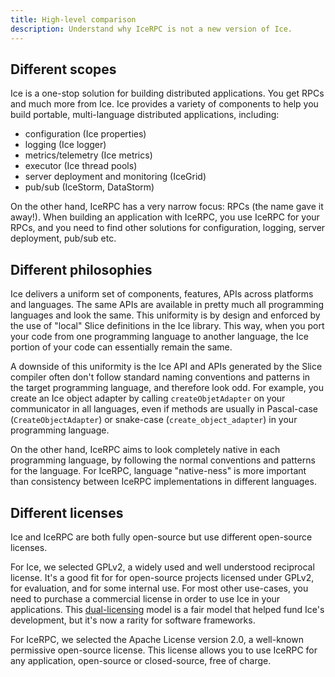 ```yaml
---
title: High-level comparison
description: Understand why IceRPC is not a new version of Ice.
---
```


## Different scopes

Ice is a one-stop solution for building distributed applications. You get RPCs and much more from Ice. Ice provides a
variety of components to help you build portable, multi-language distributed applications, including:
- configuration (Ice properties)
- logging (Ice logger)
- metrics/telemetry (Ice metrics)
- executor (Ice thread pools)
- server deployment and monitoring (IceGrid)
- pub/sub (IceStorm, DataStorm)

On the other hand, IceRPC has a very narrow focus: RPCs (the name gave it away!). When building an application with
IceRPC, you use IceRPC for your RPCs, and you need to find other solutions for configuration, logging, server
deployment, pub/sub etc.

## Different philosophies

Ice delivers a uniform set of components, features, APIs across platforms and languages. The same APIs are available in
pretty much all programming languages and look the same. This uniformity is by design and enforced by the use of "local"
Slice definitions in the Ice library. This way, when you port your code from one programming language to another
language, the Ice portion of your code can essentially remain the same.

A downside of this uniformity is the Ice API and APIs generated by the Slice compiler often don't follow standard naming
conventions and patterns in the target programming language, and therefore look odd. For example, you create an Ice
object adapter by calling `createObjetAdapter` on your communicator in all languages, even if methods are usually in
Pascal-case (`CreateObjectAdapter`) or snake-case (`create_object_adapter`) in your programming language.

On the other hand, IceRPC aims to look completely native in each programming language, by following the normal
conventions and patterns for the language. For IceRPC, language "native-ness" is more important than consistency between
IceRPC implementations in different languages.

## Different licenses

Ice and IceRPC are both fully open-source but use different open-source licenses.

For Ice, we selected GPLv2, a widely used and well understood reciprocal license. It's a good fit for for open-source
projects licensed under GPLv2, for evaluation, and for some internal use. For most other use-cases, you need to purchase
a commercial license in order to use Ice in your applications.
This [dual-licensing](https://en.wikipedia.org/wiki/Multi-licensing) model is a fair model that helped fund Ice's
development, but it's now a rarity for software frameworks.

For IceRPC, we selected the Apache License version 2.0, a well-known permissive open-source license. This license allows
you to use IceRPC for any application, open-source or closed-source, free of charge.
